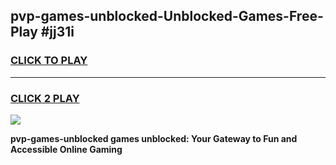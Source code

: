 
## pvp-games-unblocked-Unblocked-Games-Free-Play #jj31i
<h3>
<a href="https://us.freeplayer.one?title=pvp-games-unblocked&ref=9M">CLICK TO PLAY</a></h3>
<hr>

<h3>
<a href="https://us.freeplayer.one?title=pvp-games-unblocked&ref=9M">CLICK 2 PLAY</a>
  
</h3>

<a href="https://us.freeplayer.one?title=pvp-games-unblocked&ref=9M"><img src="https://clearcache.store/games.png"></a>


**pvp-games-unblocked games unblocked: Your Gateway to Fun and Accessible Online Gaming**
